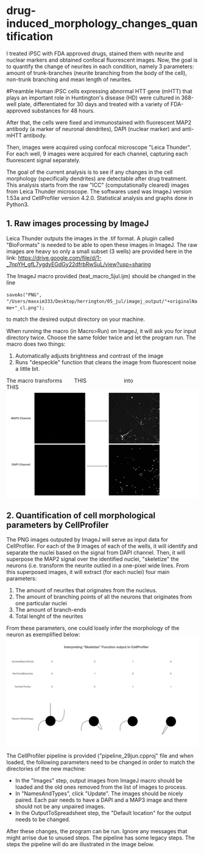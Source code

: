 # drug-induced_morphology_changes_quantification
I treated iPSC with FDA approved drugs, stained them with neurite and nuclear markers and obtained confocal fluorescent images. Now, the goal is to quantify the change of neurites in each condition, namely 3 parameters: amount of trunk-branches (neurite branching from the body of the cell), non-trunk branching and mean length of neurites.


#Preamble
Human iPSC cells expressing abnormal HTT gene (mHTT) that plays an important role in Huntington's disease (HD) were cultured in 368-well plate, differentiated for 30 days and treated with a variety of FDA-approved substances for 48 hours.

After that, the cells were fixed and immunostained with fluorescent MAP2 antibody (a marker of neuronal dendrites), DAPI (nuclear marker) and anti-mHTT antibody.

Then, images were acquired using confocal microscope "Leica Thunder". For each well, 9 images were acquired for each channel, capturing each fluorescent signal separately.

The goal of the current analysis is to see if any changes in the cell morphology (specifically dendrites) are detectable after drug treatment. This analysis starts from the raw "ICC" (computationally cleared) images from Leica Thunder microscope. The softwares used was ImageJ version 1.53a and CellProfiler version 4.2.0. Statistical analysis and graphs done in Python3.

## 1. Raw images processing by ImageJ
Leica Thunder outputs the images in the .tif format. A plugin called "BioFormats" is needed to be able to open these images in ImageJ. The raw images are heavy so only a small subset (3 wells) are provided here in the link: https://drive.google.com/file/d/1-_7npYH_gfL7ygdyEGdGy22dfrbRwSuL/view?usp=sharing

The ImageJ macro provided (teat_macro_5jul.ijm) should be changed in the line

`saveAs("PNG", "/Users/maxxim333/Desktop/herrington/05_jul/imagej_output/"+originalName+"_cl.png");`

to match the desired output directory on your machine.

When running the macro (in Macro>Run) on ImageJ, it will ask you for input directory twice. Choose the same folder twice and let the program run. The macro does two things:
1. Automatically adjusts brightness and contrast of the image
2. Runs "despeckle" function that cleans the image from fluorescent noise a little bit.

The macro transforms &nbsp; &nbsp;&nbsp;&nbsp;  THIS &nbsp;  &nbsp;  &nbsp;  &nbsp;  &nbsp;  &nbsp;  &nbsp;  &nbsp;   into  &nbsp;  &nbsp;  &nbsp;  &nbsp; &nbsp;  &nbsp;  &nbsp;  &nbsp;  &nbsp;  &nbsp;  &nbsp;  &nbsp;  &nbsp; &nbsp; &nbsp;  THIS
![Alt text](image_github.001.jpeg "a title")
 

## 2. Quantification of cell morphological parameters by CellProfiler
The PNG images outputed by ImageJ will serve as input data for CellProfiler. For each of the 9 images of each of the wells, it will identify and separate the nuclei based on the signal from DAPI channel. Then, it will superpose the MAP2 signal over the identified nuclei, "skeletize" the neurons (i.e. transform the neurite outlied in a one-pixel wide lines. From this superposed images, it will extract (for each nuclei) four main parameters:
1. The amount of neurites that originates from the nucleus.
2. The amount of branching points of all the neurons that originates from one particular nuclei
3. The amount of branch-ends
4. Total lenght of the neurites

From these parameters, one could losely infer the morphology of the neuron as exemplified below:
![Alt text](githubimg2.001.jpeg "a title")

The CellProfiler pipeline is provided ("pipeline_29jun.cpproj" file and when loaded, the following parameters need to be changed in order to match the directories of the new machine:
- In the "Images" step, output images from ImageJ macro should be loaded and the old ones removed from the list of images to process. 
- In "NamesAndTypes", click "Update". The images should be nicely paired. Each pair needs to have a DAPI and a MAP3 image and there should not be any unpaired images.
- In the OutputToSpreadsheet step, the "Default location" for the output needs to be changed.

After these changes, the program can be run. Ignore any messages that might arrise due to unused steps. The pipeline has some legacy steps. The steps the pipeline will do are illustrated in the image below.
